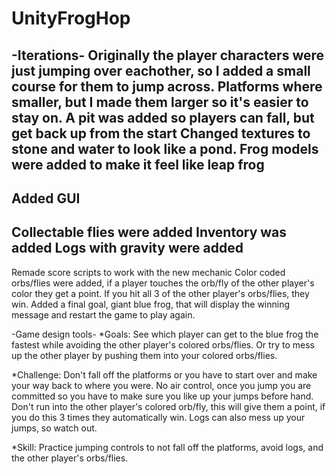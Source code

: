 # UnityFrogHop

 -Iterations-
 Originally the player characters were just jumping over eachother, so I added a small course for them to jump across.
 Platforms where smaller, but I made them larger so it's easier to stay on.
 A pit was added so players can fall, but get back up from the start
 Changed textures to stone and water to look like a pond.
 Frog models were added to make it feel like leap frog
 --
 Added GUI
 --
 Collectable flies were added
 Inventory was added
 Logs with gravity were added
 --
 Remade score scripts to work with the new mechanic
 Color coded orbs/flies were added, if a player touches the orb/fly of the other player's color they get a point. If you hit all 3 of the other player's orbs/flies, they win.
 Added a final goal, giant blue frog, that will display the winning message and restart the game to play again. 
 
 -Game design tools-
 *Goals: See which player can get to the blue frog the fastest while avoiding the other player's colored orbs/flies. Or try to mess up the other player by pushing them into your colored orbs/flies.
 
 *Challenge: Don't fall off the platforms or you have to start over and make your way back to where you were. No air control, once you jump you are committed so you have to make sure you like up your jumps before hand. Don't run into the other player's colored orb/fly, this will give them a point, if you do this 3 times they automatically win. Logs can also mess up your jumps, so watch out.

 *Skill: Practice jumping controls to not fall off the platforms, avoid logs, and the other player's orbs/flies.
 
